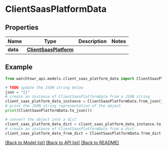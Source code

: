 # ClientSaasPlatformData


## Properties

Name | Type | Description | Notes
------------ | ------------- | ------------- | -------------
**data** | [**ClientSaasPlatform**](ClientSaasPlatform.md) |  | 

## Example

```python
from watchtowr_api.models.client_saas_platform_data import ClientSaasPlatformData

# TODO update the JSON string below
json = "{}"
# create an instance of ClientSaasPlatformData from a JSON string
client_saas_platform_data_instance = ClientSaasPlatformData.from_json(json)
# print the JSON string representation of the object
print(ClientSaasPlatformData.to_json())

# convert the object into a dict
client_saas_platform_data_dict = client_saas_platform_data_instance.to_dict()
# create an instance of ClientSaasPlatformData from a dict
client_saas_platform_data_from_dict = ClientSaasPlatformData.from_dict(client_saas_platform_data_dict)
```
[[Back to Model list]](../README.md#documentation-for-models) [[Back to API list]](../README.md#documentation-for-api-endpoints) [[Back to README]](../README.md)


